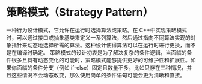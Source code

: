 # 策略模式（Strategy Pattern）
  一种行为设计模式，它允许在运行时选择算法或策略。在 C++中实现策略模式时，可以通过接口或抽象基类来定义一系列算法，然后通过指向不同算法实现的对象指针来动态地选择所需的算法。这种设计使得算法可以在运行时进行更换，而不是在编译时确定。
  策略模式的设计初衷是为了解决复杂的条件逻辑，当面临的条件很多且具有动态变化的可能时，策略模式能够提供更好的可维护性和扩展性。如果你面临的条件分支（例如 if-else）固定且数量不多，比如只存在三种情况，并且这些情况不会动态改变，那么使用简单的条件语句可能会更为清晰和直接。
  